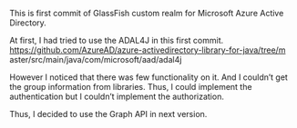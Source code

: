 This is first commit of GlassFish custom realm for Microsoft Azure
Active Directory.

At first, I had tried to use the ADAL4J in this first commit.
https://github.com/AzureAD/azure-activedirectory-library-for-java/tree/m
aster/src/main/java/com/microsoft/aad/adal4j

However I noticed that there was few functionality on it. And I
couldn’t get the group information from libraries.
Thus, I could implement the authentication but I couldn’t implement the
authorization.

Thus, I decided to use the Graph API in next version.
